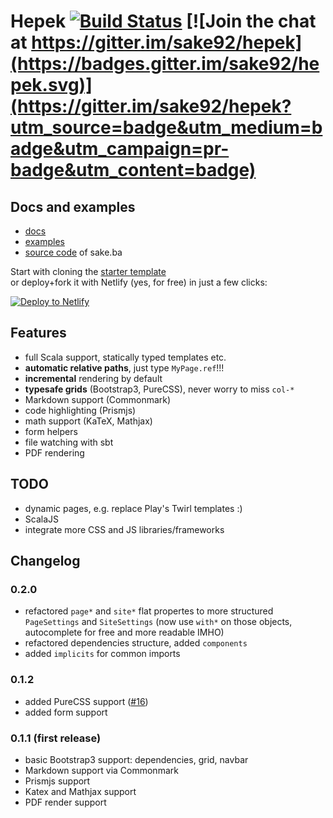 # Hepek [![Build Status](https://travis-ci.org/sake92/hepek.svg?branch=master)](https://travis-ci.org/sake92/hepek) [![Join the chat at https://gitter.im/sake92/hepek](https://badges.gitter.im/sake92/hepek.svg)](https://gitter.im/sake92/hepek?utm_source=badge&utm_medium=badge&utm_campaign=pr-badge&utm_content=badge)

## Docs and examples
- [docs](https://sake92.github.io/hepek)
- [examples](https://github.com/sake92/hepek-examples)
- [source code](https://github.com/sake92/sake-ba-source) of sake.ba

Start with cloning the [starter template](https://github.com/sake92/hepek-starter)  
or deploy+fork it with Netlify (yes, for free) in just a few clicks:  

[![Deploy to Netlify](https://www.netlify.com/img/deploy/button.svg)](https://app.netlify.com/start/deploy?repository=https://github.com/sake92/hepek-starter)

## Features
- full Scala support, statically typed templates etc.
- **automatic relative paths**, just type `MyPage.ref`!!!
- **incremental** rendering by default
- **typesafe grids** (Bootstrap3, PureCSS), never worry to miss `col-*`
- Markdown support (Commonmark)
- code highlighting (Prismjs)
- math support (KaTeX, Mathjax)
- form helpers
- file watching with sbt
- PDF rendering

## TODO
- dynamic pages, e.g. replace Play's Twirl templates :)
- ScalaJS
- integrate more CSS and JS libraries/frameworks

## Changelog

### 0.2.0
- refactored `page*` and `site*` flat propertes to more structured `PageSettings` and `SiteSettings` (now use `with*` on those objects, autocomplete for free and more readable IMHO)
- refactored dependencies structure, added `components`
- added `implicits` for common imports

### 0.1.2
- added PureCSS support ([#16](https://github.com/sake92/hepek/pull/16))
- added form support

### 0.1.1 (first release)
- basic Bootstrap3 support: dependencies, grid, navbar
- Markdown support via Commonmark
- Prismjs support
- Katex and Mathjax support
- PDF render support
